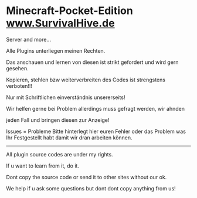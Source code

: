 # Minecraft-Pocket-Edition www.SurvivalHive.de
Server and more...

Alle Plugins unterliegen meinen Rechten.

Das anschauen und lernen von diesen ist strikt gefordert und wird gern gesehen.

Kopieren, stehlen bzw weiterverbreiten des Codes ist strengstens verboten!!!

Nur mit Schriftlichen einverständnis unsererseits!

Wir helfen gerne bei Problem allerdings muss gefragt werden, wir ahnden 

jeden Fall und bringen diesen zur Anzeige!

Issues = Probleme
Bitte hinterlegt hier euren Fehler oder das Problem
was Ihr Festgestellt habt damit wir dran arbeiten können.

------------------------------------------------------
All plugin source codes are under my rights.

If u want to learn from it, do it.

Dont copy the source code or send it to other sites
without our ok.

We help if u ask some questions but dont dont copy
anything from us!
